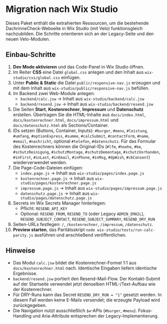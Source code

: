 # Migration nach Wix Studio

Dieses Paket enthält die extrahierten Ressourcen, um die bestehende DachrinneCheck-Webseite in Wix Studio (mit Velo) funktionsgleich nachzubilden. Die Schritte orientieren sich an der Legacy-Seite und den neuen Velo-Modulen.

## Einbau-Schritte

1. **Dev Mode aktivieren** und das Code-Panel in Wix Studio öffnen.
2. Im Reiter **CSS** eine Datei `global.css` anlegen und den Inhalt aus `wix-studio/css/global.css` einfügen.
3. Unter **Public & Static** die Datei `public/responsive-nav.js` erzeugen und mit dem Inhalt aus `wix-studio/public/responsive-nav.js` befüllen.
4. Im Backend zwei Web-Module anlegen:
   - `backend/calc.jsw` → Inhalt aus `wix-studio/backend/calc.jsw`
   - `backend/resend.jsw` → Inhalt aus `wix-studio/backend/resend.jsw`
5. Die Seiten **Start**, **Kostenrechner**, **Impressum** und **Datenschutz** erstellen. Übertragen Sie die HTML-Inhalte aus `docs/index.html`, `docs/kostenrechner.html`, `docs/impressum.html` und `docs/datenschutz.html` als Sections/Container.
6. IDs setzen (Buttons, Container, Inputs): `#burger`, `#menu`, `#leistung`, `#umfang`, `#optionExpress`, `#summe`, `#calcSubmit`, `#contactForm`, `#name`, `#email`, `#nachricht`, optional `#telefon`, `#datenschutz`. Für das Formular des Kostenrechners können die Original-IDs (`#lfm`, `#hoehe`, `#km`, `#schutzReinigung`, `#schutzMontage`, `#schutzDemontage`, `#schutzVorhanden`, `#inFirst`, `#inLast`, `#inEmail`, `#inPhone`, `#inMsg`, `#dpWish`, `#cbConsent`) wiederverwendet werden.
7. Die Page-Code-Dateien einfügen:
   - `index.page.js` → Inhalt aus `wix-studio/pages/index.page.js`
   - `kostenrechner.page.js` → Inhalt aus `wix-studio/pages/kostenrechner.page.js`
   - `impressum.page.js` → Inhalt aus `wix-studio/pages/impressum.page.js`
   - `datenschutz.page.js` → Inhalt aus `wix-studio/pages/datenschutz.page.js`
8. Secrets im Wix Secrets Manager hinterlegen:
   - Pflicht: `RESEND_API_KEY`
   - Optional: `RESEND_FROM`, `RESEND_TO` (oder Legacy `ADMIN_EMAIL`), `RESEND_SUBJECT_CONTACT`, `RESEND_SUBJECT_SUMMARY`, `RESEND_DRY_RUN`
9. Seiten-URLs festlegen: `/`, `/kostenrechner`, `/impressum`, `/datenschutz`.
10. **Preview starten**, das Paritätsskript `node wix-studio/tests/run-calc-parity.js` ausführen und anschließend veröffentlichen.

## Hinweise

- Das Modul `calc.jsw` bildet die Kostenrechner-Formel 1:1 aus `docs/kostenrechner.html` nach. Identische Eingaben liefern identische Ergebnisse.
- `backend/resend.jsw` portiert den Resend-Mail-Flow. Der Kontakt-Submit auf der Startseite verwendet jetzt denselben HTML-/Text-Aufbau wie der Kostenrechner.
- Für DRY-Runs kann das Secret `RESEND_DRY_RUN = "1"` gesetzt werden. In diesem Fall werden keine E-Mails versendet; die erzeugte Payload wird zurückgegeben.
- Die Navigation nutzt ausschließlich `$w`-APIs (`#burger`, `#menu`). Fokus-Handling und Aria-Attribute entsprechen der Legacy-Implementierung.

